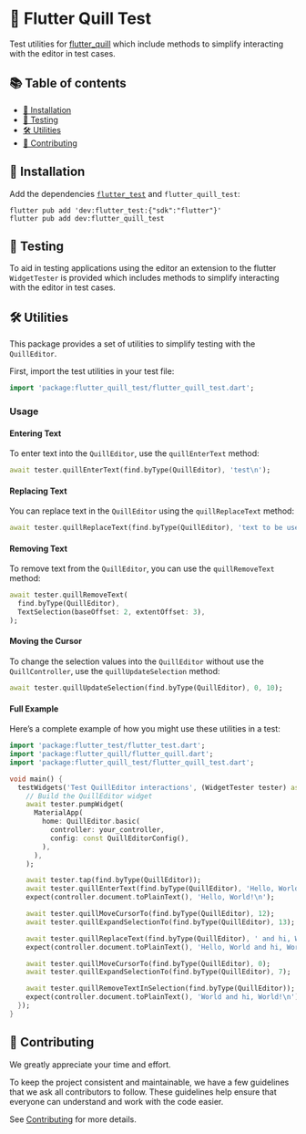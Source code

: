 # 📝 Flutter Quill Test

Test utilities for [flutter_quill](https://pub.dev/packages/flutter_quill)
which include methods to simplify interacting with the editor in test cases.

## 📚 Table of contents

- [💾 Installation](#-installation)
- [🧪 Testing](#-testing)
- [🛠️ Utilities](#-utilities)
- [🤝 Contributing](#-contributing)

## 💾 Installation

Add the dependencies [`flutter_test`](https://api.flutter.dev/flutter/flutter_test/flutter_test-library.html) and `flutter_quill_test`:

```shell
flutter pub add 'dev:flutter_test:{"sdk":"flutter"}'
flutter pub add dev:flutter_quill_test
```

## 🧪 Testing

To aid in testing applications using the editor an extension to the flutter `WidgetTester` is provided which includes
methods to simplify interacting with the editor in test cases.

## 🛠️ Utilities

This package provides a set of utilities to simplify testing with the `QuillEditor`.

First, import the test utilities in your test file:

```dart
import 'package:flutter_quill_test/flutter_quill_test.dart';
```

### Usage

#### Entering Text

To enter text into the `QuillEditor`, use the `quillEnterText` method:

```dart
await tester.quillEnterText(find.byType(QuillEditor), 'test\n');
```

#### Replacing Text

You can replace text in the `QuillEditor` using the `quillReplaceText` method:

```dart
await tester.quillReplaceText(find.byType(QuillEditor), 'text to be used for replace');
```

#### Removing Text

To remove text from the `QuillEditor`, you can use the `quillRemoveText` method:

```dart
await tester.quillRemoveText(
  find.byType(QuillEditor),
  TextSelection(baseOffset: 2, extentOffset: 3),
);
```

#### Moving the Cursor

To change the selection values into the `QuillEditor` without use the `QuillController`, use the `quillUpdateSelection` method:

```dart
await tester.quillUpdateSelection(find.byType(QuillEditor), 0, 10);
```

#### Full Example

Here’s a complete example of how you might use these utilities in a test:

```dart
import 'package:flutter_test/flutter_test.dart';
import 'package:flutter_quill/flutter_quill.dart';
import 'package:flutter_quill_test/flutter_quill_test.dart';

void main() {
  testWidgets('Test QuillEditor interactions', (WidgetTester tester) async {
    // Build the QuillEditor widget
    await tester.pumpWidget(
      MaterialApp(
        home: QuillEditor.basic(
          controller: your_controller,
          config: const QuillEditorConfig(),
        ),
      ),
    );

    await tester.tap(find.byType(QuillEditor));
    await tester.quillEnterText(find.byType(QuillEditor), 'Hello, World!\n');
    expect(controller.document.toPlainText(), 'Hello, World!\n');

    await tester.quillMoveCursorTo(find.byType(QuillEditor), 12);
    await tester.quillExpandSelectionTo(find.byType(QuillEditor), 13);

    await tester.quillReplaceText(find.byType(QuillEditor), ' and hi, World!');
    expect(controller.document.toPlainText(), 'Hello, World and hi, World!\n');

    await tester.quillMoveCursorTo(find.byType(QuillEditor), 0);
    await tester.quillExpandSelectionTo(find.byType(QuillEditor), 7);

    await tester.quillRemoveTextInSelection(find.byType(QuillEditor));
    expect(controller.document.toPlainText(), 'World and hi, World!\n');
  });
}
```

## 🤝 Contributing

We greatly appreciate your time and effort.

To keep the project consistent and maintainable, we have a few guidelines that we ask all contributors to follow.
These guidelines help ensure that everyone can understand and work with the code easier.

See [Contributing](../CONTRIBUTING.md) for more details.
